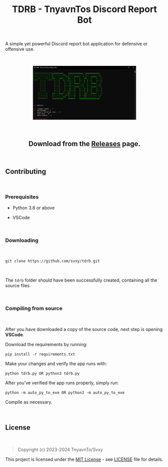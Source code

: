 <h1 align=center>TDRB - TnyavnTos Discord Report Bot</h1>

<br>

A simple yet powerful Discord report bot application for defensive or offensive use.

<br>

<p align=center><img src='.\assets\preview.png' width='65%'></p>

<br>

<h2 align=center>Download from the <a href='https://github.com/Svxy/tdrb/releases/latest'>Releases</a> page.</h2>

<br>

## Contributing

<br>

### Prerequisites

- Python 3.8 or above

- VSCode

<br>

### Downloading

<br>

```shell
git clone https://github.com/svxy/tdrb.git
```

<br>

The `tdrb` folder should have been successfully created, containing all the source files.

<br>

### Compiling from source

<br>

After you have downloaded a copy of the source code, next step is opening **VSCode**.

Download the requirements by running:
```shell 
pip install -r requirements.txt
```

Make your changes and verify the app runs with:
```shell
python tdrb.py OR python3 tdrb.py
```

After you've verified the app runs properly, simply run:
```shell
python -m auto_py_to_exe OR python3 -m auto_py_to_exe
```

Compile as necessary.

<br>

## License

<br>

> Copyright (c) 2023-2024 TnyavnTo/Svxy

This project is licensed under the [MIT License](https://opensource.org/licenses/mit-license.php) - see [LICENSE](https://github.com/svxy/tdrb/blob/main/LICENSE) file for details.
